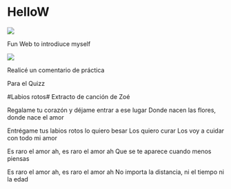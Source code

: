 # HelloW


![](https://media.giphy.com/media/lS1H8QDzB9BbQUhHL2/giphy-downsized.gif)


Fun Web to introdiuce myself

![](https://media.giphy.com/media/dRsogZcorke3xTKkBd/giphy.gif)

Realicé un comentario de práctica

Para el Quizz






#Labios rotos# 
Extracto de canción de Zoé

Regalame tu corazón y déjame entrar a ese lugar 
Donde nacen las flores, donde nace el amor

Entrégame tus labios rotos lo quiero besar 
Los quiero curar 
Los voy a cuidar con todo mi amor

Es raro el amor ah, es raro el amor ah 
Que se te aparece cuando menos piensas

Es raro el amor ah, es raro el amor ah 
No importa la distancia, ni el tiempo ni la edad
